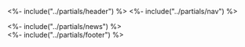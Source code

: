 <%- include("../partials/header") %>
<%- include("../partials/nav") %>


<%- include("../partials/news") %>   
<%- include("../partials/footer") %>